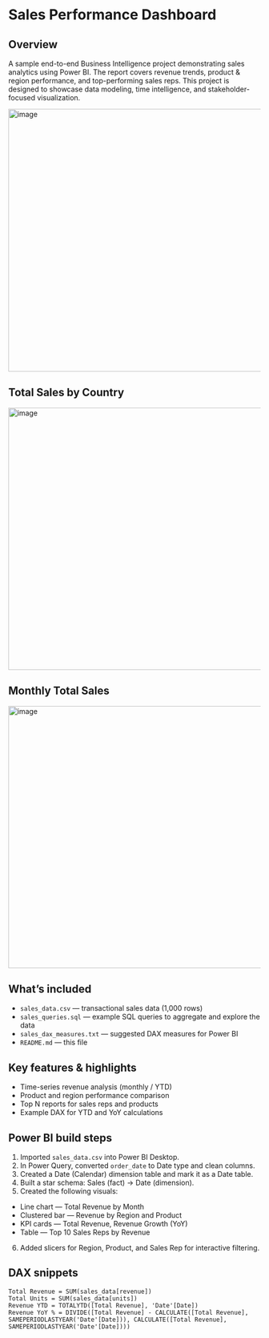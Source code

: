 # Sales Performance Dashboard

## Overview
A sample end-to-end Business Intelligence project demonstrating sales analytics using Power BI. The report covers revenue trends, product & region performance, and top-performing sales reps. This project is designed to showcase data modeling, time intelligence, and stakeholder-focused visualization.

<img width="1034" height="524" alt="image" src="https://github.com/user-attachments/assets/3b531572-de0d-4759-a2f6-bce8f780dc29" />

## Total Sales by Country

<img width="866" height="523" alt="image" src="https://github.com/user-attachments/assets/1cf32014-e226-41ec-aae2-6fd281412f94" />

## Monthly Total Sales
<img width="896" height="523" alt="image" src="https://github.com/user-attachments/assets/e15d7a82-6622-4512-ace3-23d93b233fc5" />


## What’s included


- `sales_data.csv` — transactional sales data (1,000 rows)
- `sales_queries.sql` — example SQL queries to aggregate and explore the data
- `sales_dax_measures.txt` — suggested DAX measures for Power BI
- `README.md` — this file


## Key features & highlights


- Time-series revenue analysis (monthly / YTD)
- Product and region performance comparison
- Top N reports for sales reps and products
- Example DAX for YTD and YoY calculations


## Power BI build steps


1. Imported `sales_data.csv` into Power BI Desktop.
2. In Power Query, converted `order_date` to Date type and clean columns.
3. Created a Date (Calendar) dimension table and mark it as a Date table.
4. Built a star schema: Sales (fact) → Date (dimension).
5. Created the following visuals:
- Line chart — Total Revenue by Month
- Clustered bar — Revenue by Region and Product
- KPI cards — Total Revenue, Revenue Growth (YoY)
- Table — Top 10 Sales Reps by Revenue
6. Added slicers for Region, Product, and Sales Rep for interactive filtering.


## DAX snippets


```dax
Total Revenue = SUM(sales_data[revenue])
Total Units = SUM(sales_data[units])
Revenue YTD = TOTALYTD([Total Revenue], 'Date'[Date])
Revenue YoY % = DIVIDE([Total Revenue] - CALCULATE([Total Revenue], SAMEPERIODLASTYEAR('Date'[Date])), CALCULATE([Total Revenue], SAMEPERIODLASTYEAR('Date'[Date])))
